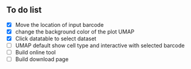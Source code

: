 ## To do list
- [x] Move the location of input barcode
- [x] change the background color of the plot UMAP 
- [x] Click datatable to select dataset
- [ ] UMAP default show cell type and interactive with selected barcode
- [ ] Build online tool
- [ ] Build download page